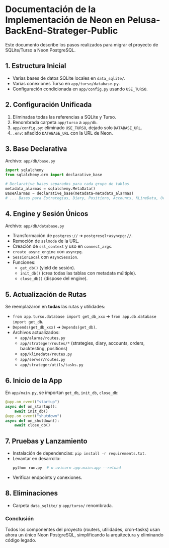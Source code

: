 # Documentación de la Implementación de Neon en Pelusa-BackEnd-Strateger-Public

Este documento describe los pasos realizados para migrar el proyecto de SQLite/Turso a Neon PostgreSQL.

## 1. Estructura Inicial
- Varias bases de datos SQLite locales en `data_sqlite/`.
- Varias conexiones Turso en `app/turso/database.py`.
- Configuración condicionada en `app/config.py` usando `USE_TURSO`.

## 2. Configuración Unificada
1. Eliminadas todas las referencias a SQLite y Turso.
2. Renombrada carpeta `app/turso` a `app/db`.
3. `app/config.py`: eliminado `USE_TURSO`, dejado solo `DATABASE_URL`.
4. `.env`: añadido `DATABASE_URL` con la URL de Neon.

## 3. Base Declarativa
Archivo: `app/db/base.py`
```python
import sqlalchemy
from sqlalchemy.orm import declarative_base

# Declarative bases separados para cada grupo de tablas
metadata_alarmas = sqlalchemy.MetaData()
BaseAlarmas = declarative_base(metadata=metadata_alarmas)
# ... Bases para Estrategias, Diary, Positions, Accounts, KLineData, Orders
```

## 4. Engine y Sesión Únicos
Archivo: `app/db/database.py`
- Transformación de `postgres://` ➔ `postgresql+asyncpg://`.
- Remoción de `sslmode` de la URL.
- Creación de `ssl_context` y uso en `connect_args`.
- `create_async_engine` con `asyncpg`.
- `SessionLocal` con `AsyncSession`.
- Funciones:
  - `get_db()` (yield de sesión).
  - `init_db()` (crea todas las tablas con metadata múltiple).
  - `close_db()` (dispose del engine).

## 5. Actualización de Rutas
Se reemplazaron en **todas** las rutas y utilidades:
- `from app.turso.database import get_db_xxx` ➔ `from app.db.database import get_db`.
- `Depends(get_db_xxx)` ➔ `Depends(get_db)`.
- Archivos actualizados:
  - `app/alarms/routes.py`
  - `app/strateger/routes/*` (strategies, diary, accounts, orders, backtesting, positions)
  - `app/klinedata/routes.py`
  - `app/server/routes.py`
  - `app/strateger/utils/tasks.py`

## 6. Inicio de la App
En `app/main.py`, se importan `get_db`, `init_db`, `close_db`:
```python
@app.on_event("startup")
async def on_startup():
    await init_db()
@app.on_event("shutdown")
async def on_shutdown():
    await close_db()
```

## 7. Pruebas y Lanzamiento
- Instalación de dependencias: `pip install -r requirements.txt`.
- Levantar en desarrollo:
  ```bash
  python run.py  # o uvicorn app.main:app --reload
  ```
- Verificar endpoints y conexiones.

## 8. Eliminaciones
- Carpeta `data_sqlite/` y `app/turso/` renombrada.

### Conclusión
Todos los componentes del proyecto (routers, utilidades, cron-tasks) usan ahora un único Neon PostgreSQL, simplificando la arquitectura y eliminando código legado.
